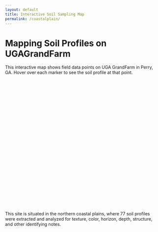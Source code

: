 ```yaml
---
layout: default
title: Interactive Soil Sampling Map
permalink: /coastalplain/
---
```


# Mapping Soil Profiles on UGAGrandFarm

This interactive map shows field data points on UGA GrandFarm in Perry, GA. Hover over each marker to see the soil profile at that point.

<div id="map" style="height: 400px; margin-bottom: 2em;"></div>

 This site is situated in the northern coastal plains, where 77 soil profiles were extracted and analyzed for texture, color, horizon, depth, structure, and other identifying notes.

<!-- Leaflet CSS -->
<link rel="stylesheet" href="https://unpkg.com/leaflet/dist/leaflet.css" />

<!-- Leaflet JS -->
<script src="https://unpkg.com/leaflet/dist/leaflet.js"></script>

<!-- PapaParse for CSV parsing -->
<script src="https://cdn.jsdelivr.net/npm/papaparse@5.4.1/papaparse.min.js"></script>

<script>
var map = L.map('map').setView([32.430719, -83.733385], 15);
// ESRI World Imagery (Satellite)
L.tileLayer('https://server.arcgisonline.com/ArcGIS/rest/services/World_Imagery/MapServer/tile/{z}/{y}/{x}', {
  attribution: 'Tiles © Esri'
}).addTo(map);

// Base folder for images
var imgBase = '{{ "/assets/images/pedon_images/" | relative_url }}';
// List of non-sampled points:
const exclude = ["39", "50", "51", "58", "60", "65", "74"];
 
Papa.parse('{{ "/assets/data/perry_FP_samples_80.csv" | relative_url }}', {
  download: true,
  header: true,
  complete: function(results) {
    results.data.forEach(function(row) {
      if(row.x && row.y && row["Point ID"]) {
        var lat = parseFloat(row.y);
        var lng = parseFloat(row.x);
        var label = row["Point ID"].trim();
        if (exclude.includes(label)) return; // skip excluded points
        if (!isNaN(lat) && !isNaN(lng)) {
          L.circleMarker([lat, lng], {
            radius: 6,
            color: "#007BFF",
            fillColor: "#3399FF",
            fillOpacity: 0.8
          })
          .addTo(map)
          .bindPopup(
            `<b>Sample ${label}</b><br>
             <img src="${imgBase}${label}.jpg" style="width:150px;max-height:150px;">`
          );
        }
      }
    });
  }
});
</script>

